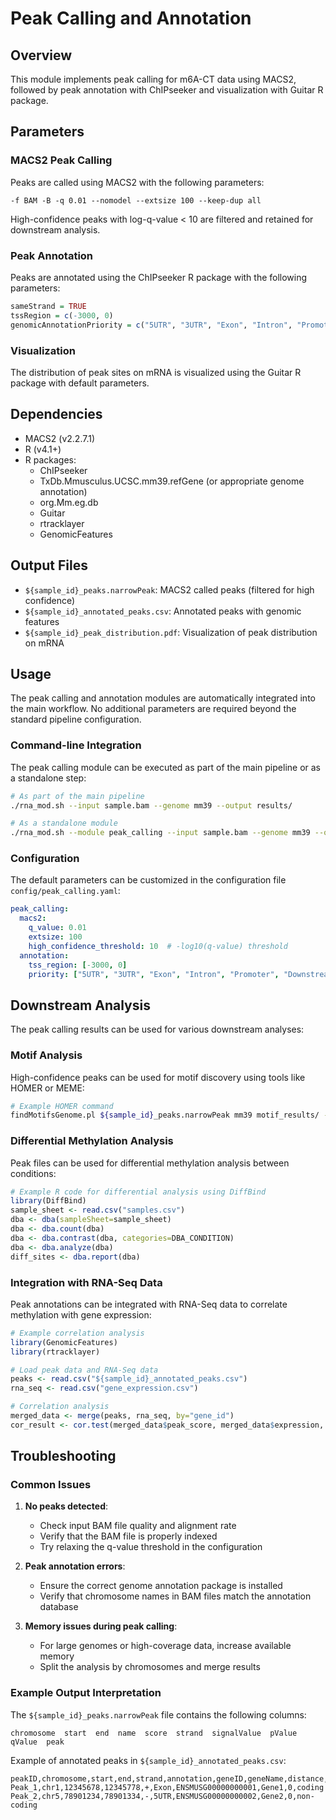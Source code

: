 # Peak Calling and Annotation

## Overview

This module implements peak calling for m6A-CT data using MACS2, followed by peak annotation with ChIPseeker and visualization with Guitar R package.

## Parameters

### MACS2 Peak Calling

Peaks are called using MACS2 with the following parameters:

```
-f BAM -B -q 0.01 --nomodel --extsize 100 --keep-dup all
```

High-confidence peaks with log-q-value < 10 are filtered and retained for downstream analysis.

### Peak Annotation

Peaks are annotated using the ChIPseeker R package with the following parameters:

```R
sameStrand = TRUE
tssRegion = c(-3000, 0)
genomicAnnotationPriority = c("5UTR", "3UTR", "Exon", "Intron", "Promoter", "Downstream", "Intergenic")
```

### Visualization

The distribution of peak sites on mRNA is visualized using the Guitar R package with default parameters.

## Dependencies

- MACS2 (v2.2.7.1)
- R (v4.1+)
- R packages:
  - ChIPseeker
  - TxDb.Mmusculus.UCSC.mm39.refGene (or appropriate genome annotation)
  - org.Mm.eg.db
  - Guitar
  - rtracklayer
  - GenomicFeatures

## Output Files

- `${sample_id}_peaks.narrowPeak`: MACS2 called peaks (filtered for high confidence)
- `${sample_id}_annotated_peaks.csv`: Annotated peaks with genomic features
- `${sample_id}_peak_distribution.pdf`: Visualization of peak distribution on mRNA

## Usage

The peak calling and annotation modules are automatically integrated into the main workflow. No additional parameters are required beyond the standard pipeline configuration.

### Command-line Integration

The peak calling module can be executed as part of the main pipeline or as a standalone step:

```bash
# As part of the main pipeline
./rna_mod.sh --input sample.bam --genome mm39 --output results/

# As a standalone module
./rna_mod.sh --module peak_calling --input sample.bam --genome mm39 --output results/
```

### Configuration

The default parameters can be customized in the configuration file `config/peak_calling.yaml`:

```yaml
peak_calling:
  macs2:
    q_value: 0.01
    extsize: 100
    high_confidence_threshold: 10  # -log10(q-value) threshold
  annotation:
    tss_region: [-3000, 0]
    priority: ["5UTR", "3UTR", "Exon", "Intron", "Promoter", "Downstream", "Intergenic"]
```

## Downstream Analysis

The peak calling results can be used for various downstream analyses:

### Motif Analysis

High-confidence peaks can be used for motif discovery using tools like HOMER or MEME:

```bash
# Example HOMER command
findMotifsGenome.pl ${sample_id}_peaks.narrowPeak mm39 motif_results/ -size 200 -mask
```

### Differential Methylation Analysis

Peak files can be used for differential methylation analysis between conditions:

```R
# Example R code for differential analysis using DiffBind
library(DiffBind)
sample_sheet <- read.csv("samples.csv")
dba <- dba(sampleSheet=sample_sheet)
dba <- dba.count(dba)
dba <- dba.contrast(dba, categories=DBA_CONDITION)
dba <- dba.analyze(dba)
diff_sites <- dba.report(dba)
```

### Integration with RNA-Seq Data

Peak annotations can be integrated with RNA-Seq data to correlate methylation with gene expression:

```R
# Example correlation analysis
library(GenomicFeatures)
library(rtracklayer)

# Load peak data and RNA-Seq data
peaks <- read.csv("${sample_id}_annotated_peaks.csv")
rna_seq <- read.csv("gene_expression.csv")

# Correlation analysis
merged_data <- merge(peaks, rna_seq, by="gene_id")
cor_result <- cor.test(merged_data$peak_score, merged_data$expression, method="spearman")
```

## Troubleshooting

### Common Issues

1. **No peaks detected**: 
   - Check input BAM file quality and alignment rate
   - Verify that the BAM file is properly indexed
   - Try relaxing the q-value threshold in the configuration

2. **Peak annotation errors**:
   - Ensure the correct genome annotation package is installed
   - Verify that chromosome names in BAM files match the annotation database

3. **Memory issues during peak calling**:
   - For large genomes or high-coverage data, increase available memory
   - Split the analysis by chromosomes and merge results

### Example Output Interpretation

The `${sample_id}_peaks.narrowPeak` file contains the following columns:

```
chromosome  start  end  name  score  strand  signalValue  pValue  qValue  peak
```

Example of annotated peaks in `${sample_id}_annotated_peaks.csv`:

```
peakID,chromosome,start,end,strand,annotation,geneID,geneName,distance,feature
Peak_1,chr1,12345678,12345778,+,Exon,ENSMUSG00000000001,Gene1,0,coding
Peak_2,chr5,78901234,78901334,-,5UTR,ENSMUSG00000000002,Gene2,0,non-coding
```